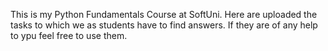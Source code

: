 This is my Python Fundamentals Course at SoftUni.
Here are uploaded the tasks to which we as students have to find answers.
If they are of any help to ypu feel free to use them.